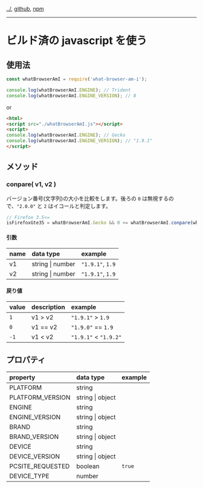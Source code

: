 [../](../README.md), [github](https://github.com/itozyun/waht-browser-am-i/), [npm](https://www.npmjs.com/package/what-browser-am-i)

---

# ビルド済の javascript を使う

## 使用法

~~~js
const whatBrowserAmI = require('what-browser-am-i');

console.log(whatBrowserAmI.ENGINE); // Trident
console.log(whatBrowserAmI.ENGINE_VERSION); // 8
~~~

or

~~~html
<html>
<script src="./whatBrowserAmI.js"></script>
<script>
console.log(whatBrowserAmI.ENGINE); // Gecko
console.log(whatBrowserAmI.ENGINE_VERSION); // "1.9.1"
</script>
~~~

## メソッド

### conpare( v1, v2 )

バージョン番号(文字列)の大小を比較をします。後ろの `0` は無視するので、`"2.0.0"` と `2` はイコールと判定します。

~~~js
// Firefox 3.5<=
isFirefoxGte35 = whatBrowserAmI.Gecko && 0 <= whatBrowserAmI.conpare(whatBrowserAmI.ENGINE_VERSION, '1.9.1');
~~~

#### 引数

| name     | data type        | example          |
|:---------|:-----------------|:-----------------|
| v1       | string \| number | `"1.9.1"`, `1.9` |
| v2       | string \| number | `"1.9.1"`, `1.9` |

#### 戻り値

| value     | description | example               |
|:----------|:------------|:----------------------|
| `1`       | v1 > v2     | `"1.9.1"` > `1.9`     |
| `0`       | v1 == v2    | `"1.9.0"` == `1.9`    |
| `-1`      | v1 < v2     | `"1.9.1"` < `"1.9.2"` |

## プロパティ

| property         | data type        | example       |
|:-----------------|:-----------------|:--------------|
| PLATFORM         | string           |               |
| PLATFORM_VERSION | string \| object |               |
| ENGINE           | string           |               |
| ENGINE_VERSION   | string \| object |               |
| BRAND            | string           |               |
| BRAND_VERSION    | string \| object |               |
| DEVICE           | string           |               |
| DEVICE_VERSION   | string \| object |               |
| PCSITE_REQUESTED | boolean          | `true`        |
| DEVICE_TYPE      | number           |               |
